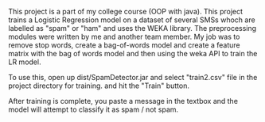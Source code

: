 This project is a part of my college course (OOP with java). This project trains a Logistic Regression model on a dataset of several SMSs whoch are labelled as "spam" or "ham" and uses the WEKA library.
The preprocessing modules were written by me and another team member. My job was to remove stop words, create a bag-of-words model and create a feature matrix with the bag of words model and then using the weka API to train the LR model.


To use this, open up dist/SpamDetector.jar
and select "train2.csv" file in the project directory for training. and hit the "Train" button.

After training is complete, you paste a message in the textbox and the model will attempt to classify it as spam / not spam.
